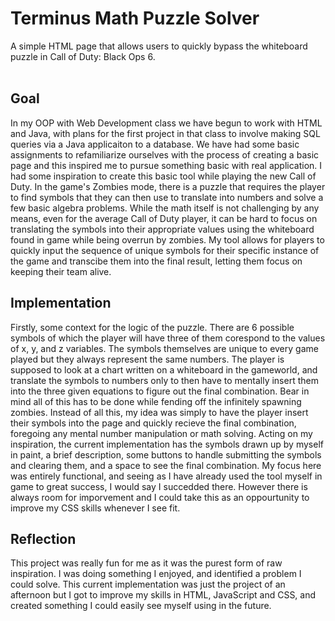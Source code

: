 # Terminus Math Puzzle Solver
A simple HTML page that allows users to quickly bypass the whiteboard puzzle in Call of Duty: Black Ops 6.
<br><br>
<h2>Goal</h2>
In my OOP with Web Development class we have begun to work with HTML and Java, with plans for the first project in that class to involve making SQL queries via a Java applicaiton to a database. We have had some basic assignments to refamiliarize ourselves with the process
of creating a basic page and this inspired me to pursue something basic with real application. I had some inspiration to create this basic tool while playing the new Call of Duty. In the game's Zombies mode, there is a puzzle that requires the player to find symbols
that they can then use to translate into numbers and solve a few basic algebra problems. While the math itself is not challenging by any means, even for the average Call of Duty player, it can be hard to focus on translating the symbols into their appropriate values
using the whiteboard found in game while being overrun by zombies. My tool allows for players to quickly input the sequence of unique symbols for their specific instance of the game and transcibe them into the final result, letting them focus on keeping their team alive.
<br>
<h2>Implementation</h2>
Firstly, some context for the logic of the puzzle. There are 6 possible symbols of which the player will have three of them corespond to the values of x, y, and z variables. The symbols themselves are unique to every game played but they always represent the same numbers.
The player is supposed to look at a chart written on a whiteboard in the gameworld, and translate the symbols to numbers only to then have to mentally insert them into the three given equations to figure out the final combination. Bear in mind all of this has to be done
while fending off the infinitely spawning zombies. Instead of all this, my idea was simply to have the player insert their symbols into the page and quickly recieve the final combination, foregoing any mental number manipulation or math solving. Acting on my inspiration,
the current implementation has the symbols drawn up by myself in paint, a brief description, some buttons to handle submitting the symbols and clearing them, and a space to see the final combination. My focus here was entirely functional, and seeing as I have already used
the tool myself in game to great success, I would say I succedded there. However there is always room for imporvement and I could take this as an oppourtunity to improve my CSS skills whenever I see fit.
<br>
<h2>Reflection</h2>
This project was really fun for me as it was the purest form of raw inspiration. I was doing something I enjoyed, and identified a problem I could solve. This current implementation was just the project of an afternoon but I got to improve my skills in HTML, JavaScript
and CSS, and created something I could easily see myself using in the future.
